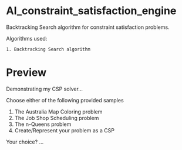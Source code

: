 # AI_constraint_satisfaction_engine
 Backtracking Search algorithm for constraint satisfaction problems.
 
 Algorithms used:

    1. Backtracking Search algorithm
# Preview

Demonstrating my CSP solver...

Choose either of the following provided samples
1. The Australia Map Coloring problem
2. The Job Shop Scheduling problem
3. The n-Queens problem
4. Create/Represent your problem as a CSP

Your choice? ...
